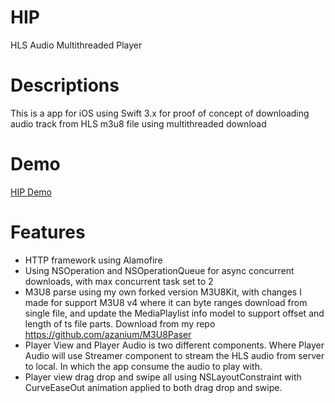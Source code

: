 # HIP
HLS Audio Multithreaded Player

# Descriptions
This is a app for iOS using Swift 3.x for proof of concept of downloading audio track from HLS m3u8 file using multithreaded download

# Demo
[HIP Demo](https://youtu.be/v2N6QMTp46o) 

# Features
* HTTP framework using Alamofire
* Using NSOperation and NSOperationQueue for async concurrent downloads, with max concurrent task set to 2
* M3U8 parse using my own forked version M3U8Kit, with changes I made for support M3U8 v4 where it can byte ranges download from single file, and update the MediaPlaylist info model to support offset and length of ts file parts. Download from my repo https://github.com/azanium/M3U8Paser
* Player View and Player Audio is two different components. Where Player Audio will use Streamer component to stream the HLS audio from server to local. In which the app consume the audio to play with.
* Player view drag drop and swipe all using NSLayoutConstraint with CurveEaseOut animation applied to both drag drop and swipe.

